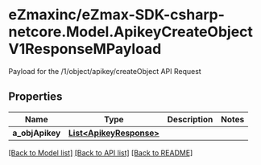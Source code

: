 # eZmaxinc/eZmax-SDK-csharp-netcore.Model.ApikeyCreateObjectV1ResponseMPayload
Payload for the /1/object/apikey/createObject API Request

## Properties

Name | Type | Description | Notes
------------ | ------------- | ------------- | -------------
**a_objApikey** | [**List&lt;ApikeyResponse&gt;**](ApikeyResponse.md) |  | 

[[Back to Model list]](../README.md#documentation-for-models) [[Back to API list]](../README.md#documentation-for-api-endpoints) [[Back to README]](../README.md)

